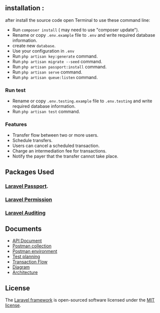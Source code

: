 ## installation :

after install the source code open Terminal to use these command line:

- Run `composer install` ( may need to use "composer update").
- Rename or copy `.env.example` file to `.env` and write required database information.
- create new `database`.
- Use your configuration in `.env`
- Run `php artisan key:generate` command.
- Run `php artisan migrate --seed` command.
- Run `php artisan passport:install` command.
- Run `php artisan serve` command.
- Run `php artisan queue:listen` command.

### Run test
- Rename or copy `.env.testing.example` file to `.env.testing` and write required database information.
- Run `php artisan test` command.


### Features
- Transfer flow between two or more users.
- Schedule transfers.
- Users can cancel a scheduled transaction.
- Charge an intermediation fee for transactions.
- Notify the payer that the transfer cannot take place.

## Packages Used
### [Laravel Passport](https://laravel.com/docs/8.x/passport).

### [Laravel Permission](https://spatie.be/docs/laravel-permission/v4/prerequisites)

### [Laravel Auditing](http://www.laravel-auditing.com/)

## Documents
- [API Document](https://documenter.getpostman.com/view/328294/UVkjwyDr)
- [Postman collection](https://github.com/RodrigoFraga/amount-transfers-api/blob/main/documents/AmountTransfers.postman_collection.json)
- [Postman environment](https://github.com/RodrigoFraga/amount-transfers-api/blob/main/documents/AmountTransfers.postman_environment.json)
- [Test planning](https://github.com/RodrigoFraga/amount-transfers-api/blob/main/documents/test_planning.pdf)
- [Transaction Flow](https://github.com/RodrigoFraga/amount-transfers-api/blob/main/documents/transaction_flow.drawio.xml)
- [Diagram](https://github.com/RodrigoFraga/amount-transfers-api/blob/main/documents/diagram.drawio.xml)
- [Architecture](https://github.com/RodrigoFraga/amount-transfers-api/blob/main/documents/transaction_flow.drawio.xml)

## License

The [Laravel framework](https://laravel.com) is open-sourced software licensed under the [MIT license](https://opensource.org/licenses/MIT).
